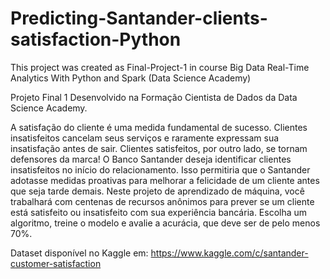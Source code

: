 # Predicting-Santander-clients-satisfaction-Python
This project was created as Final-Project-1 in course Big Data Real-Time Analytics With Python and Spark (Data Science Academy)

Projeto Final 1 Desenvolvido na Formação Cientista de Dados da Data Science Academy.

A satisfação do cliente é uma medida fundamental de sucesso. Clientes insatisfeitos cancelam seus serviços e raramente expressam sua insatisfação antes
de sair. Clientes satisfeitos, por outro lado, se tornam defensores da marca!
O Banco Santander deseja identificar clientes insatisfeitos no início do relacionamento. Isso permitiria que o Santander adotasse medidas proativas para melhorar a felicidade de um cliente antes que
seja tarde demais.
Neste projeto de aprendizado de máquina, você trabalhará com centenas de recursos anônimos para prever se um cliente está satisfeito ou insatisfeito com
sua experiência bancária.
Escolha um algoritmo, treine o modelo e avalie a acurácia, que deve ser de pelo menos 70%.

Dataset disponível no Kaggle em: https://www.kaggle.com/c/santander-customer-satisfaction
